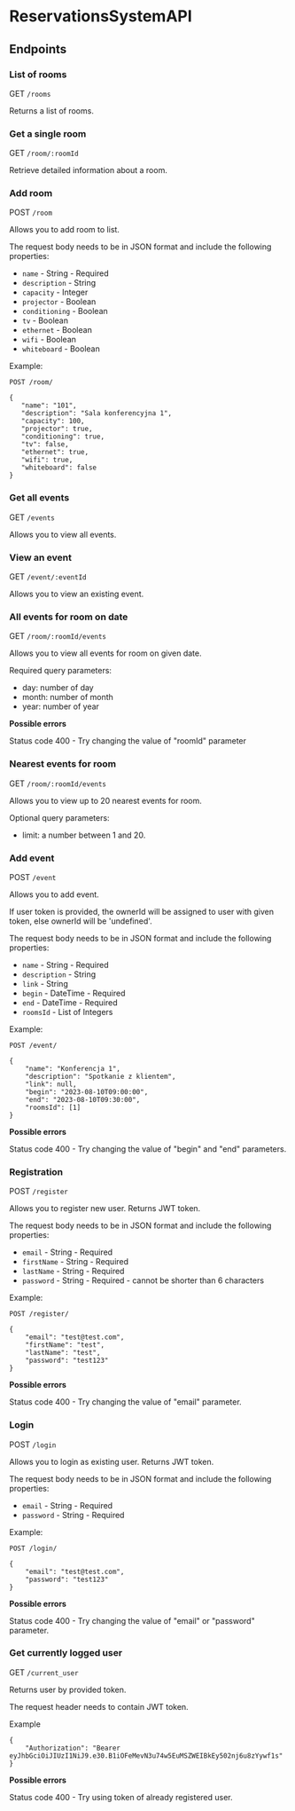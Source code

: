 # ReservationsSystemAPI #

## Endpoints ##

### List of rooms ###

GET `/rooms`

Returns a list of rooms.


### Get a single room ###

GET `/room/:roomId`

Retrieve detailed information about a room.


### Add room ###

POST `/room`

Allows you to add room to list.

The request body needs to be in JSON format and include the following properties:

 - `name` - String - Required
 - `description` - String
 - `capacity` - Integer
 - `projector` - Boolean
 - `conditioning` - Boolean
 - `tv` - Boolean
 - `ethernet` - Boolean
 - `wifi` - Boolean
 - `whiteboard` - Boolean

Example:
```
POST /room/

{
   "name": "101",
   "description": "Sala konferencyjna 1",
   "capacity": 100,
   "projector": true,
   "conditioning": true,
   "tv": false,
   "ethernet": true,
   "wifi": true,
   "whiteboard": false
}
```


### Get all events ###

GET `/events`

Allows you to view all events.


### View an event ###

GET `/event/:eventId`

Allows you to view an existing event.


### All events for room on date ###

GET `/room/:roomId/events`

Allows you to view all events for room on given date.

Required query parameters:

- day: number of day
- month: number of month
- year: number of year

**Possible errors**

Status code 400 - Try changing the value of "roomId" parameter


### Nearest events for room ###

GET `/room/:roomId/events`

Allows you to view up to 20 nearest events for room.

Optional query parameters:

- limit: a number between 1 and 20.


### Add event ###

POST `/event`

Allows you to add event. 

If user token is provided, the ownerId will be assigned to user with given token, else ownerId will be 'undefined'.

The request body needs to be in JSON format and include the following properties:

 - `name` - String - Required
 - `description` - String
 - `link` - String
 - `begin` - DateTime - Required
 - `end` - DateTime - Required
 - `roomsId` - List of Integers

Example:
```
POST /event/

{
    "name": "Konferencja 1",
    "description": "Spotkanie z klientem",
    "link": null,
    "begin": "2023-08-10T09:00:00",
    "end": "2023-08-10T09:30:00",
    "roomsId": [1]
}
```

**Possible errors**

Status code 400 - Try changing the value of "begin" and "end" parameters.


### Registration ###

POST `/register`

Allows you to register new user. Returns JWT token.

The request body needs to be in JSON format and include the following properties:

 - `email` - String - Required
 - `firstName` - String - Required
 - `lastName` - String - Required
 - `password` - String - Required - cannot be shorter than 6 characters

Example:
```
POST /register/

{
    "email": "test@test.com",
    "firstName": "test",
    "lastName": "test",
    "password": "test123"
}
```

**Possible errors**

Status code 400 - Try changing the value of "email" parameter.

### Login ###

POST `/login`

Allows you to login as existing user. Returns JWT token.

The request body needs to be in JSON format and include the following properties:

 - `email` - String - Required
 - `password` - String - Required

Example:
```
POST /login/

{
    "email": "test@test.com",
    "password": "test123"
}
```

**Possible errors**

Status code 400 - Try changing the value of "email" or "password" parameter.

### Get currently logged user ###

GET `/current_user`

Returns user by provided token.

The request header needs to contain JWT token.

Example
```
{
    "Authorization": "Bearer eyJhbGciOiJIUzI1NiJ9.e30.B1iOFeMevN3u74w5EuMSZWEIBkEy502nj6u8zYywf1s"
}
```

**Possible errors**

Status code 400 - Try using token of already registered user.
